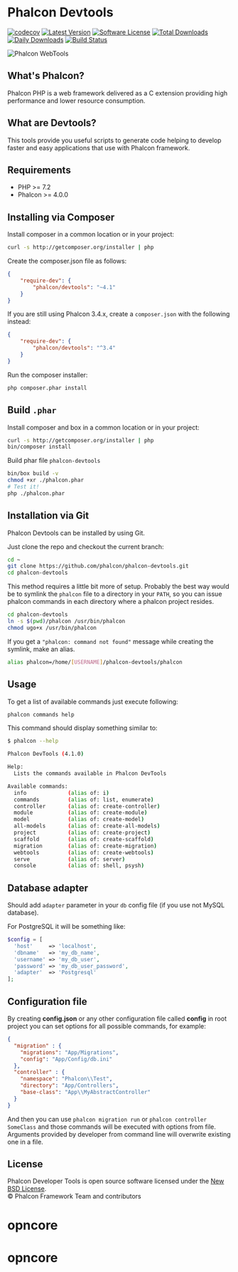 # Phalcon Devtools

[![codecov](https://codecov.io/gh/phalcon/phalcon-devtools/branch/4.0.x/graph/badge.svg)](https://codecov.io/gh/phalcon/phalcon-devtools)
[![Latest Version](https://img.shields.io/packagist/v/phalcon/devtools.svg?style=flat-square)][:devtools:]
[![Software License](https://img.shields.io/badge/license-BSD--3-brightgreen.svg?style=flat-square)][:license:]
[![Total Downloads](https://img.shields.io/packagist/dt/phalcon/devtools.svg?style=flat-square)][:packagist:]
[![Daily Downloads](https://img.shields.io/packagist/dd/phalcon/devtools.svg?style=flat-square)][:packagist:]
[![Build Status](https://api.travis-ci.org/phalcon/phalcon-devtools.svg?branch=master)][:travis:]

![Phalcon WebTools](http://i.imgur.com/B3V2uSf.png)


## What's Phalcon?

Phalcon PHP is a web framework delivered as a C extension providing high performance and lower resource consumption.

## What are Devtools?

This tools provide you useful scripts to generate code helping to develop faster and easy applications that use
with Phalcon framework.

## Requirements

* PHP >= 7.2
* Phalcon >= 4.0.0

## Installing via Composer

Install composer in a common location or in your project:

```bash
curl -s http://getcomposer.org/installer | php
```

Create the composer.json file as follows:

```json
{
    "require-dev": {
        "phalcon/devtools": "~4.1"
    }
}
```

If you are still using Phalcon 3.4.x, create a `composer.json` with the following instead:

```json
{
    "require-dev": {
        "phalcon/devtools": "^3.4"
    }
}
```

Run the composer installer:

```bash
php composer.phar install
```

## Build `.phar`

Install composer and box in a common location or in your project:
```bash
curl -s http://getcomposer.org/installer | php
bin/composer install
```

Build phar file `phalcon-devtools`
```bash
bin/box build -v
chmod +xr ./phalcon.phar
# Test it!
php ./phalcon.phar
```

## Installation via Git

Phalcon Devtools can be installed by using Git.

Just clone the repo and checkout the current branch:

```bash
cd ~
git clone https://github.com/phalcon/phalcon-devtools.git
cd phalcon-devtools
```

This method requires a little bit more of setup. Probably the best way would be to symlink
the `phalcon` file to a directory in your `PATH`, so you can issue phalcon commands in each directory
where a phalcon project resides.

```bash
cd phalcon-devtools
ln -s $(pwd)/phalcon /usr/bin/phalcon
chmod ugo+x /usr/bin/phalcon
```

If you get a `"phalcon: command not found"` message while creating the symlink, make an alias.

```bash
alias phalcon=/home/[USERNAME]/phalcon-devtools/phalcon
```

## Usage

To get a list of available commands just execute following:

```bash
phalcon commands help
```

This command should display something similar to:

```sh
$ phalcon --help

Phalcon DevTools (4.1.0)

Help:
  Lists the commands available in Phalcon DevTools

Available commands:
  info             (alias of: i)
  commands         (alias of: list, enumerate)
  controller       (alias of: create-controller)
  module           (alias of: create-module)
  model            (alias of: create-model)
  all-models       (alias of: create-all-models)
  project          (alias of: create-project)
  scaffold         (alias of: create-scaffold)
  migration        (alias of: create-migration)
  webtools         (alias of: create-webtools)
  serve            (alias of: server)
  console          (alias of: shell, psysh)
```

## Database adapter

Should add `adapter` parameter in your `db` config file (if you use not MySQL database).

For PostgreSQL it will be something like:

```php
$config = [
  'host'     => 'localhost',
  'dbname'   => 'my_db_name',
  'username' => 'my_db_user',
  'password' => 'my_db_user_password',
  'adapter'  => 'Postgresql'
];
```

## Configuration file

By creating **config.json** or any other configuration file called **config** in root project you can set options for all possible commands, for example:

```json
{
  "migration" : {
    "migrations": "App/Migrations",
    "config": "App/Config/db.ini"
  },
  "controller" : {
    "namespace": "Phalcon\\Test",
    "directory": "App/Controllers",
    "base-class": "App\\MyAbstractController"
  }
}
```

And then you can use `phalcon migration run` or `phalcon controller SomeClass` and those commands will be executed with options from file. Arguments provided by developer from command line will overwrite existing one in a file.

## License

Phalcon Developer Tools is open source software licensed under the [New BSD License][:license:].<br>
© Phalcon Framework Team and contributors

[:packagist:]: https://packagist.org/packages/phalcon/devtools
[:devtools:]: https://github.com/phalcon/phalcon-devtools
[:license:]: https://github.com/phalcon/phalcon-devtools/blob/master/LICENSE.txt
[:travis:]: https://travis-ci.org/phalcon/phalcon-devtools
# opncore
# opncore
